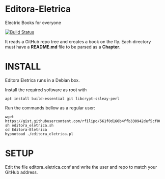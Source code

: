# Editora-Eletrica
Electric Books for everyone

[![Build Status](https://api.travis-ci.com/kobkob/Editora-Eletrica.svg?branch=master)](https://travis-ci.com/kobkob/Editora-Eletrica)

It reads a GitHub repo tree and creates a book on the fly. Each directory must have a __README.md__ file to be parsed as a __Chapter__. 

# INSTALL
Editora Eletrica runs in a Debian box.

Install the required software as root with

```
apt install build-essential git libcrypt-ssleay-perl
```

Run the commands bellow as a regular user:

```
wget https://gist.githubusercontent.com/rfilipo/561f0d160b4ffb330942def5cf002f24/raw/fa0733010fa3a31bd7b3956a6366b17fad0b151b/editora_eletrica.sh
sh editora_eletrica.sh
cd Editora-Eletrica
hypnotoad ./editora_eletrica.pl
```

# SETUP
Edit the file editora_eletrica.conf and write the user and repo to match your GitHub address.
